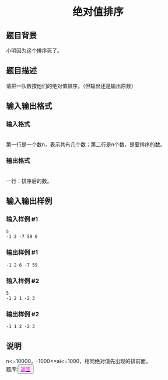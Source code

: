 <html>
  <head>
    <title>disanti</title>
		<style type="text/css">
		<!--
			.blue{color:#0000FF}
			.purple{color: #FF00FF}
			.宋体{font-family:"宋体"}
		-->
		</style>
  </head>
  <body>
    <h1><center>绝对值排序</center></h1>
    <h2>题目背景</h2>
    <div>小明因为这个排序死了。</div>
    <h2>题目描述</h2>
    <div>请把一队数按他们的绝对值排序。（但输出还是输出原数）</div>
    <h2>输入输出格式</h2>
    <h3>输入格式</h3>
    <br/>
    <div>第一行是一个数n，表示共有几个数；第二行是n个数，是要排序的数。</div>
    <h3>输出格式</h3>
    <br/>
    <div>一行：排序后的数。</div>
    <h2>输入输出样例</h2>
    <h3>输入样例 #1</h3>
    <pre><code>5
-1 2 -7 59 6</code></pre>
    <h3>输出样例 #1</h3>
    <pre><code>-1 2 6 -7 59</code></pre>
    <h3>输入样例 #2</h3>
    <pre><code>5
-1 2 1 -2 3</code></pre>
    <h3>输出样例 #2</h3>
<pre><code>-1 1 2 -2 3</code></pre>
    <h2>说明</h2>
    <div>n<=10000，-1000<=ai<=1000，相同绝对值先出现的排前面。</div>
    <div>题库:<button title="back"><a href="https://zhouningyuan1234.github.io/tiku/"><span class="purple">返回</span></a></button></div>
  </body>
</html>
